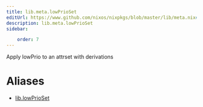 ```yaml
---
title: lib.meta.lowPrioSet
editUrl: https://www.github.com/nixos/nixpkgs/blob/master/lib/meta.nix#L77C16
description: lib.meta.lowPrioSet
sidebar:

    order: 7
---
```


Apply lowPrio to an attrset with derivations


# Aliases

- [lib.lowPrioSet](/nix-doc-comments/reference/lib/lib-lowPrioSet)


